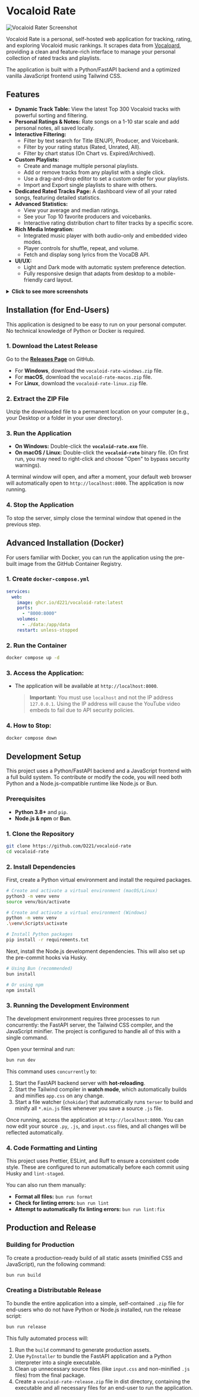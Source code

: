 # Vocaloid Rate

![Vocaloid Rater Screenshot](assets/main.png)

Vocaloid Rate is a personal, self-hosted web application for tracking, rating, and exploring Vocaloid music rankings. It scrapes data from [Vocaloard](https://vocaloard.injpok.tokyo/en/), providing a clean and feature-rich interface to manage your personal collection of rated tracks and playlists.

The application is built with a Python/FastAPI backend and a optimized vanilla JavaScript frontend using Tailwind CSS.

## Features

- **Dynamic Track Table:** View the latest Top 300 Vocaloid tracks with powerful sorting and filtering.
- **Personal Ratings & Notes:** Rate songs on a 1-10 star scale and add personal notes, all saved locally.
- **Interactive Filtering:**
  - Filter by text search for Title (EN/JP), Producer, and Voicebank.
  - Filter by your rating status (Rated, Unrated, All).
  - Filter by chart status (On Chart vs. Expired/Archived).
- **Custom Playlists:**
  - Create and manage multiple personal playlists.
  - Add or remove tracks from any playlist with a single click.
  - Use a drag-and-drop editor to set a custom order for your playlists.
  - Import and Export single playlists to share with others.
- **Dedicated Rated Tracks Page:** A dashboard view of all your rated songs, featuring detailed statistics.
- **Advanced Statistics:**
  - View your average and median ratings.
  - See your Top 10 favorite producers and voicebanks.
  - Interactive rating distribution chart to filter tracks by a specific score.
- **Rich Media Integration:**
  - Integrated music player with both audio-only and embedded video modes.
  - Player controls for shuffle, repeat, and volume.
  - Fetch and display song lyrics from the VocaDB API.
- **UI/UX:**
  - Light and Dark mode with automatic system preference detection.
  - Fully responsive design that adapts from desktop to a mobile-friendly card layout.

<details>
<summary><strong>Click to see more screenshots</strong></summary>

### Embed Playback (main feature)

![Embed View](assets/embeds.png)

### Filtering and Sorting

![Filter View](assets/filter.png)

### Ratings Page

![Ratings View](assets/ratings.png)

### Options Mode

![Options Mode](assets/options.png)

### Playlists

![Playlist List View](assets/playlists.png)

### Playlist Editor

![Playlist Edit View](assets/playlist-edit.png)

### Mobile UI

![Mobile View](assets/mobile.png)

</details>

## Installation (for End-Users)

This application is designed to be easy to run on your personal computer. No technical knowledge of Python or Docker is required.

### 1. Download the Latest Release

Go to the [**Releases Page**](https://github.com/D221/vocaloid-rate/releases/latest) on GitHub.

- For **Windows**, download the `vocaloid-rate-windows.zip` file.
- For **macOS**, download the `vocaloid-rate-macos.zip` file.
- For **Linux**, download the `vocaloid-rate-linux.zip` file.

### 2. Extract the ZIP File

Unzip the downloaded file to a permanent location on your computer (e.g., your Desktop or a folder in your user directory).

### 3. Run the Application

- **On Windows:** Double-click the **`vocaloid-rate.exe`** file.
- **On macOS / Linux:** Double-click the **`vocaloid-rate`** binary file. (On first run, you may need to right-click and choose "Open" to bypass security warnings).

A terminal window will open, and after a moment, your default web browser will automatically open to `http://localhost:8000`. The application is now running.

### 4. Stop the Application

To stop the server, simply close the terminal window that opened in the previous step.

## Advanced Installation (Docker)

For users familiar with Docker, you can run the application using the pre-built image from the GitHub Container Registry.

### 1. Create `docker-compose.yml`

```yaml
services:
  web:
    image: ghcr.io/d221/vocaloid-rate:latest
    ports:
      - "8000:8000"
    volumes:
      - ./data:/app/data
    restart: unless-stopped
```

### 2. Run the Container

```bash
docker compose up -d
```

### 3. Access the Application:

- The application will be available at `http://localhost:8000`.
  > **Important:** You must use `localhost` and not the IP address `127.0.0.1`. Using the IP address will cause the YouTube video embeds to fail due to API security policies.

### 4. How to Stop:

```bash
docker compose down
```

## Development Setup

This project uses a Python/FastAPI backend and a JavaScript frontend with a full build system. To contribute or modify the code, you will need both Python and a Node.js-compatible runtime like Node.js or Bun.

### Prerequisites

- **Python 3.8+** and `pip`.
- **Node.js & npm** or **Bun**.

### 1. Clone the Repository

```bash
git clone https://github.com/D221/vocaloid-rate
cd vocaloid-rate
```

### 2. Install Dependencies

First, create a Python virtual environment and install the required packages.

```bash
# Create and activate a virtual environment (macOS/Linux)
python3 -m venv venv
source venv/bin/activate

# Create and activate a virtual environment (Windows)
python -m venv venv
.\venv\Scripts\activate

# Install Python packages
pip install -r requirements.txt
```

Next, install the Node.js development dependencies. This will also set up the pre-commit hooks via Husky.

```bash
# Using Bun (recommended)
bun install

# Or using npm
npm install
```

### 3. Running the Development Environment

The development environment requires three processes to run concurrently: the FastAPI server, the Tailwind CSS compiler, and the JavaScript minifier. The project is configured to handle all of this with a single command.

Open your terminal and run:

```bash
bun run dev
```

This command uses `concurrently` to:

1.  Start the FastAPI backend server with **hot-reloading**.
2.  Start the Tailwind compiler in **watch mode**, which automatically builds and minifies `app.css` on any change.
3.  Start a file watcher (`chokidar`) that automatically runs `terser` to build and minify all `*.min.js` files whenever you save a source `.js` file.

Once running, access the application at `http://localhost:8000`. You can now edit your source `.py`, `.js`, and `input.css` files, and all changes will be reflected automatically.

### 4. Code Formatting and Linting

This project uses Prettier, ESLint, and Ruff to ensure a consistent code style. These are configured to run automatically before each commit using Husky and `lint-staged`.

You can also run them manually:

- **Format all files:** `bun run format`
- **Check for linting errors:** `bun run lint`
- **Attempt to automatically fix linting errors:** `bun run lint:fix`

## Production and Release

### Building for Production

To create a production-ready build of all static assets (minified CSS and JavaScript), run the following command:

```bash
bun run build
```

### Creating a Distributable Release

To bundle the entire application into a simple, self-contained `.zip` file for end-users who do not have Python or Node.js installed, run the release script:

```bash
bun run release
```

This fully automated process will:

1.  Run the `build` command to generate production assets.
2.  Use `PyInstaller` to bundle the FastAPI application and a Python interpreter into a single executable.
3.  Clean up unnecessary source files (like `input.css` and non-minified `.js` files) from the final package.
4.  Create a `vocaloid-rate-release.zip` file in dist directory, containing the executable and all necessary files for an end-user to run the application.
